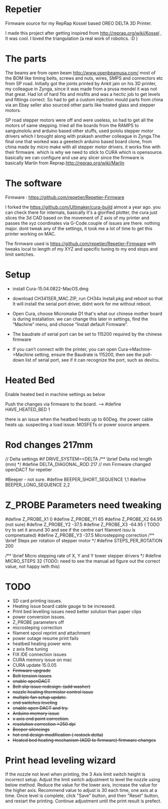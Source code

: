 # Repetier
Firmware source for my RepRap Kossel based OREO DELTA 3D Printer.

I made this project after getting inspired from http://reprap.org/wiki/Kossel , It was cool. I loved the triangulation (a real work of robotics. :D )


# The parts
The beams are from open beam http://www.openbeamusa.com/ most of the BOM like timing belts, screws and nuts, wires,  SMPS and connectors etc from SP road. Initially got the joints printed by Ankit jain on his 3D printer, my colleague in Zynga, since it was made from a prusa mendel it was not that great. Had lot of hard fits and misfits and was a hectic job to get levels and fittings correct. So had to get a custom injection mould parts from china via an Ebay seller also sourced other parts like heated glass and stepper motors. 


SP road stepper motors were off and were useless, so had to get all the motors of same stepping. tried all the boards from the RAMPS to sanguinololu and arduino based other stuffs, used pololu stepper motor drivers which I brought along with prakash another colleague in Zynga.The final one that worked was a geeetech arduino based board clone, from china made by micro make with all stepper motor drivers. it works fine with their firmware. which is why we need to stick to CURA which is opensource. basically we can configure and use any slicer since the firmware is basically Marlin from Reprap.http://reprap.org/wiki/Marlin 


# The software
Firmware : https://github.com/repetier/Repetier-Firmware 


I forked the https://github.com/Ultimaker/cura-build almost a year ago. you can check there for internals, basically it's a glorified plotter, the cura just slices the 3d CAD based on the movement of Z axis of my printer and passes the xyz coordinates via G-Code.couple of issues are there. nothing major. dont tweak any of the settings, it took me a lot of time to get this printer working on MAC. 

The firmware used is https://github.com/repetier/Repetier-Firmware with tweaks local to length of my XYZ and specific tuning to my end stops and limit switches.


# Setup
* install Cura-15.04.0822-MacOS.dmg
* download CH341SER_MAC.ZIP, run CH34x Install.pkg and reboot so that It will install the  serial port driver, didnt work for me without reboot.
* Open Cura, choose Micromake D1 that's what our chinese mother board is during installation. we can change this later in settings, find the “Machine” menu, and choose “Install default Firmware”.
  
* The baudrate of serial port can be set to 115200 required by the chinese firmware 
  
* If you can’t connect with the printer, you can open Cura->Machine->Machine setting, ensure the Baudrate is 115200, then see the pull-down list of serial port, see if it can recognize the port, such as dev/cu.<someport>

# Heated Bed
Enable heated bed in machine settings as below
  
Push the changes via firmware to the board. --> #define HAVE_HEATED_BED 1

there is an issue when the heatbed heats up to 60Deg. the power cable heats up. suspecting a load issue. MOSFETs or power source ampere.

# Rod changes 217mm
// Delta settings
#if DRIVE_SYSTEM==DELTA
/** \brief Delta rod length (mm)
*/
#define DELTA_DIAGONAL_ROD 217 // mm
Firmware changed openDACT for repetier
  

#Beeper - not sure.
#define BEEPER_SHORT_SEQUENCE 1,1
#define BEEPER_LONG_SEQUENCE 2,2


# Z_PROBE Parameters need tweaking
#define Z_PROBE_X1 0
#define Z_PROBE_Y1 65
#define Z_PROBE_X2 64.95 (not sure)
#define Z_PROBE_Y2 -37.5
#define Z_PROBE_X3 -64.95 ( TODO try to set it around 30 and see if the centre oart filament issu is compnetsated)
#define Z_PROBE_Y3 -37.5
Microstepping correction
/** \brief Steps per rotation of stepper motor */
#define STEPS_PER_ROTATION 200

/** \brief Micro stepping rate of X, Y and Y tower stepper drivers */
#define MICRO_STEPS 32 (TODO: need to see the manual ad figure out the correct value, not happy iwth this)


# TODO
* SD card printing issues.
* Heating issue board cable gauge to be increased.
* Print bed levelling issues need better solution than paper clips
* power conversion issues. 
* Z_PROBE parameters off
* microsteping correction
* filament spool reprint and attachment
* power outage resume print fails
* heatbed heating power wire.
* z axis fine tuning
* FIX IDE connection issues
* CURA memory issue on mac
* CURA update 15.0.05
* ~~Firmware upgrade~~
* ~~Belt tension issues~~
* ~~enable openDACT~~
* ~~Belt slip issue redesign. (add washer)~~
* ~~nozzle heating thermistor control issue~~
* ~~multiple fan setup update.~~
* ~~end switches leveling~~
* ~~enable open DACT and try.~~
* ~~Arduino memory issue~~
* ~~x axis end point correction.~~
* ~~resolution correction >250 dpi~~
* ~~Beeper silencings~~
* ~~hot end design modification ( rostock delta)~~
* ~~Heated bed heating mechanism (ADD to firmware)  firmware changes~~

# Print head leveling wizard
If the nozzle not level when printing, the 3 Axis limit switch height is incorrect setup.
Adjust the limit switch adjustment to level the nozzle using below method.
Reduce the value for the lower axis, increase the value for the higher axis.
Recommend value to adjust is 30 each time, one axis at a time.
Once level is complete, click "Save" button, and then "Reset" button, and restart the printing.
Continue adjustment until the print result is prefect.
